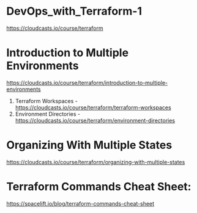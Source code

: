 # DevOps_with_Terraform-1
https://cloudcasts.io/course/terraform


# Introduction to Multiple Environments
https://cloudcasts.io/course/terraform/introduction-to-multiple-environments

1. Terraform Workspaces -    https://cloudcasts.io/course/terraform/terraform-workspaces
2. Environment Directories - https://cloudcasts.io/course/terraform/environment-directories

# Organizing With Multiple States
https://cloudcasts.io/course/terraform/organizing-with-multiple-states

# Terraform Commands Cheat Sheet:
https://spacelift.io/blog/terraform-commands-cheat-sheet
